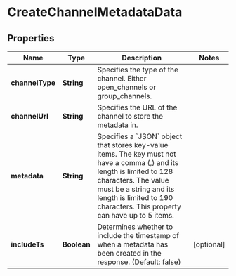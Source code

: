 

# CreateChannelMetadataData


## Properties

| Name | Type | Description | Notes |
|------------ | ------------- | ------------- | -------------|
|**channelType** | **String** | Specifies the type of the channel. Either open_channels or group_channels. |  |
|**channelUrl** | **String** | Specifies the URL of the channel to store the metadata in. |  |
|**metadata** | **String** | Specifies a &#x60;JSON&#x60; object that stores key-value items. The key must not have a comma (,) and its length is limited to 128 characters. The value must be a string and its length is limited to 190 characters. This property can have up to 5 items. |  |
|**includeTs** | **Boolean** | Determines whether to include the timestamp of when a metadata has been created in the response. (Default: false) |  [optional] |



